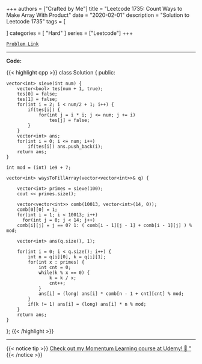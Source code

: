 
+++
authors = ["Crafted by Me"]
title = "Leetcode 1735: Count Ways to Make Array With Product"
date = "2020-02-01"
description = "Solution to Leetcode 1735"
tags = [
    
]
categories = [
    "Hard"
]
series = ["Leetcode"]
+++



[`Problem Link`](https://leetcode.com/problems/count-ways-to-make-array-with-product/description/)

---

**Code:**

{{< highlight cpp >}}
class Solution {
public:
    
    vector<int> sieve(int num) {
        vector<bool> tes(num + 1, true);
        tes[0] = false;
        tes[1] = false;
        for(int i = 2; i < num/2 + 1; i++) {
            if(tes[i]) {
                for(int j = i * i; j <= num; j += i)
                    tes[j] = false;
            }
        }
        vector<int> ans;
        for(int i = 0; i <= num; i++)
            if(tes[i]) ans.push_back(i);
        return ans;
    }
    
    int mod = (int) 1e9 + 7;
    
    vector<int> waysToFillArray(vector<vector<int>>& q) {

        vector<int> primes = sieve(100);
        cout << primes.size();
        
        vector<vector<int>> comb(10013, vector<int>(14, 0));
        comb[0][0] = 1;
        for(int i = 1; i < 10013; i++)
          for(int j = 0; j < 14; j++)
        comb[i][j] = j == 0? 1: ( comb[i - 1][j - 1] + comb[i - 1][j] ) % mod;

        vector<int> ans(q.size(), 1);

        for(int i = 0; i < q.size(); i++) {
            int n = q[i][0], k = q[i][1];
            for(int x : primes) {
                int cnt = 0;
                while(k % x == 0) {
                    k = k / x;
                    cnt++;
                }
                ans[i] = (long) ans[i] * comb[n - 1 + cnt][cnt] % mod;
            }
            if(k != 1) ans[i] = (long) ans[i] * n % mod;
        }        
        return ans;
    }
};
{{< /highlight >}}



---



{{< notice tip >}}
[Check out my Momentum Learning course at Udemy! 🚀 "](https://www.udemy.com/course/blind-75-the-data-structures-and-algorithms-essentials/)
{{< /notice >}}

